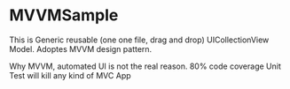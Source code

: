 # MVVMSample
This is Generic reusable (one one file, drag and drop) UICollectionView Model.
Adoptes MVVM design pattern.


Why MVVM, automated UI is not the real reason. 80% code coverage Unit Test will kill any kind of MVC App
